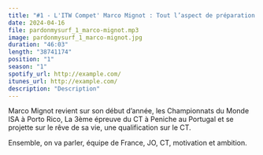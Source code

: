 ```yaml
---
title: "#1 - L'ITW Compet' Marco Mignot : Tout l’aspect de préparation pour la compet, j’adore!"
date: 2024-04-16
file: pardonmysurf_1_marco-mignot.mp3
image: pardonmysurf_1_marco-mignot.jpg
duration: "46:03"
length: "38741174"
position: "1"
season: "1"
spotify_url: http://example.com/
itunes_url: http://example.com/
description: "Description"
---
```


Marco Mignot revient sur son début d’année, les Championnats du Monde ISA à Porto Rico, La 3ème épreuve du CT à Peniche au Portugal et se projette sur le rêve de sa vie, une qualification sur le CT.

Ensemble, on va parler, équipe de France, JO, CT, motivation et ambition.